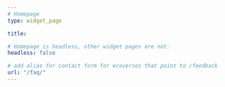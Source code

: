 ```yaml
---
# Homepage
type: widget_page

title:

# Homepage is headless, other widget pages are not.
headless: false

# add alias for contact form for ecoverses that point to /feedback 
url: "/faq/"
---
```

